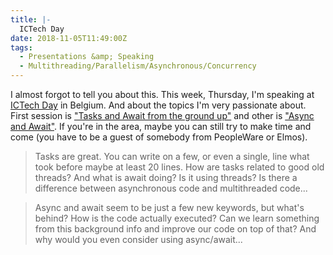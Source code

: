 ```yaml
---
title: |-
  ICTech Day
date: 2018-11-05T11:49:00Z
tags:
  - Presentations &amp; Speaking
  - Multithreading/Parallelism/Asynchronous/Concurrency
---
```

I almost forgot to tell you about this. This week, Thursday, I'm speaking at [ICTech Day][1] in Belgium. And about the topics I'm very passionate about. First session is ["Tasks and Await from the ground up"][2] and other is ["Async and Await"][3]. If you're in the area, maybe you can still try to make time and come (you have to be a guest of somebody from PeopleWare or Elmos). 

<!-- excerpt -->

> Tasks are great. You can write on a few, or even a single, line what took before maybe at least 20 lines. How are tasks related to good old threads? And what is await doing? Is it using threads? Is there a difference between asynchronous code and multithreaded code...

> Async and await seem to be just a few new keywords, but what's behind? How is the code actually executed? Can we learn something from this background info and improve our code on top of that? And why would you even consider using async/await... 

[1]: https://www.ictechday.be/
[2]: https://www.ictechday.be/jiri-cincura-2-1/
[3]: https://www.ictechday.be/jiri-cincura-2-2/